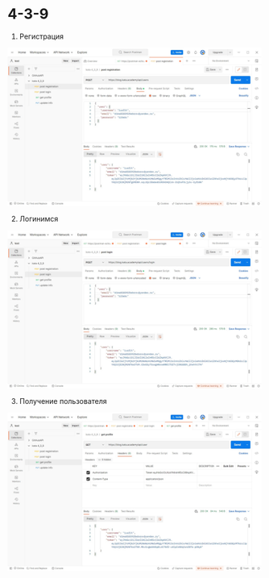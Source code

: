 # 4-3-9

1. Регистрация

![Скрин регистрации](https://github.com/usfit/4-3-9/blob/main/%D1%80%D0%B5%D0%B3%D0%B8%D1%81%D1%82%D1%80%D0%B0%D1%86%D0%B8%D1%8F.jpg)

2. Логинимся

![Скрин логина](https://github.com/usfit/4-3-9/blob/main/%D0%BB%D0%BE%D0%B3%D0%B8%D0%BD.jpg)

3. Получение пользователя

![Скрин запроса](https://github.com/usfit/4-3-9/blob/main/%D0%BF%D0%BE%D0%BB%D1%83%D1%87%D0%B5%D0%BD%D0%B8%D0%B5%20%D0%BF%D1%80%D0%BE%D1%84%D0%B8%D0%BB%D1%8F.jpg)
